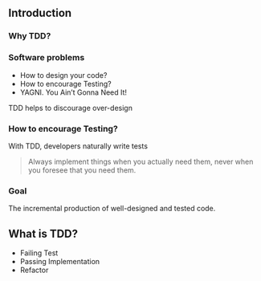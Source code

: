 ## Introduction

### Why TDD?

### Software problems

- How to design your code?
- How to encourage Testing?
- YAGNI. You Ain’t Gonna Need It!

TDD helps to discourage over-design

### How to encourage Testing?

With TDD, developers naturally write tests

> Always implement things when you actually need them, never when you foresee that you need them.

### Goal

The incremental production of well-designed and tested code.

## What is TDD?

- Failing Test
- Passing Implementation
- Refactor